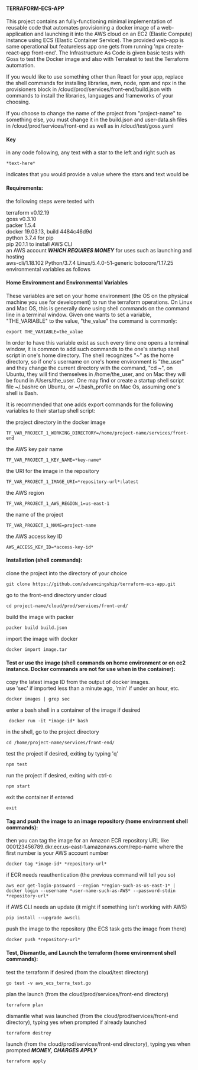#### TERRAFORM-ECS-APP
This project contains an fully-functioning minimal implementation of reusable code that automates provisioning a docker image of a web-application and launching it into the AWS cloud on an EC2 (Elastic Compute) instance using ECS (Elastic Container Service).  The provided web-app is same operational but featureless app one gets from running 'npx create-react-app front-end'.  The Infrastructure As Code is given basic tests with Goss to test the Docker image and also with Terratest to test the Terraform automation.

If you would like to use something other than React for your app, replace the shell commands for installing libraries, nvm, node, npm and npx in the provisioners block in /cloud/prod/services/front-end/build.json with commands to install the libraries, languages and frameworks of your choosing.

If you choose to change the name of the project from "project-name" to something else, you must change it in the build.json and user-data.sh files in /cloud/prod/services/front-end as well as in /cloud/test/goss.yaml

#### Key
in any code following, any text with a star to the left and right such as  
   
    *text-here*   

indicates that you would provide a value where the stars and text would be
#### Requirements:

the following steps were tested with   

terraform v0.12.19  
goss v0.3.10  
packer 1.5.4  
docker 19.03.13, build 4484c46d9d  
python 3.7.4 for pip  
pip 20.1.1 to install AWS CLI  
an AWS account ***WHICH REQUIRES MONEY*** for uses such as launching and hosting    
aws-cli/1.18.102 Python/3.7.4 Linux/5.4.0-51-generic botocore/1.17.25  
environmental variables as follows  
    
#### Home Environment and Environmental Variables
These variables are set on your home environment (the OS on the physical machine you use for development) to run the terraform operations. On Linux and Mac OS, this is generally done using shell commands on the command line in a terminal window.  Given one wants to set a variable, "THE_VARIABLE" to the value, "the_value" the command is commonly:

    export THE_VARIABLE=the_value

In order to have this variable exist as such every time one opens a terminal window, it is common to add such commands to the one's startup shell script in one's home directory.  The shell recognizes "~" as the home directory, so if one's username on one's home environment is "the_user" and they change the current directory with the command, "cd ~", on Ubuntu, they will find themselves in /home/the_user, and on Mac they will be found in /Users/the_user.  One may find or create a startup shell script file ~/.bashrc on Ubuntu, or ~/.bash_profile on Mac Os, assuming one's shell is Bash.

It is recommended that one adds export commands for the following variables to their startup shell script:  

the project directory in the docker image
      
    TF_VAR_PROJECT_1_WORKING_DIRECTORY=/home/project-name/services/front-end

the AWS key pair name    

    TF_VAR_PROJECT_1_KEY_NAME=*key-name*

the URI for the image in the repository  

    TF_VAR_PROJECT_1_IMAGE_URI=*repository-url*:latest

the AWS region   

    TF_VAR_PROJECT_1_AWS_REGION_1=us-east-1

the name of the project  

    TF_VAR_PROJECT_1_NAME=project-name

the AWS access key ID  

    AWS_ACCESS_KEY_ID=*access-key-id*

#### Installation (shell commands):

clone the project into the directory of your choice  

    git clone https://github.com/advancingship/terraform-ecs-app.git
    
go to the front-end directory under cloud  

    cd project-name/cloud/prod/services/front-end/

build the image with packer  

    packer build build.json 

import the image with docker  
 
    docker import image.tar

#### Test or use the image (shell commands on home environment or on ec2 instance.  Docker commands are not for use when in the container):

copy the latest image ID from the output of docker images.  
use 'sec' if imported less than a minute ago, 'min' if under an hour, etc.  
 
    docker images | grep sec
    
enter a bash shell in a container of the image if desired  

     docker run -it *image-id* bash

in the shell, go to the project directory  

    cd /home/project-name/services/front-end/
    
test the project if desired, exiting by typing 'q'  

    npm test
  
run the project if desired, exiting with ctrl-c  

    npm start
    
exit the container if entered  

    exit
    
#### Tag and push the image to an image repository (home environment shell commands):

then you can tag the image for an Amazon ECR repository URL like 
000123456789.dkr.ecr.us-east-1.amazonaws.com/repo-name 
where the first number is your AWS account number 

    docker tag *image-id* *repository-url*
    
if ECR needs reauthentication (the previous command will tell you so)

    aws ecr get-login-password --region *region-such-as-us-east-1* | docker login --username *user-name-such-as-AWS* --password-stdin *repository-url*
  
if AWS CLI needs an update (it might if something isn't working with AWS)

    pip install --upgrade awscli
    
push the image to the repository  (the ECS task gets the image from there)

    docker push *repository-url*
    
#### Test, Dismantle, and Launch the terraform (home environment shell commands):
  
test the terraform if desired (from the cloud/test directory)

    go test -v aws_ecs_terra_test.go
    
plan the launch (from the cloud/prod/services/front-end directory)  
 
    terraform plan
    
dismantle what was launched (from the cloud/prod/services/front-end directory), typing yes when prompted if already launched  

    terraform destroy

launch (from the cloud/prod/services/front-end directory), typing yes when prompted ***MONEY, CHARGES APPLY***  

    terraform apply

